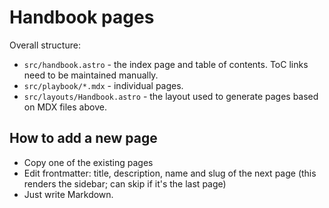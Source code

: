 # Handbook pages

Overall structure:
- `src/handbook.astro` - the index page and table of contents. ToC links need to be maintained manually.
- `src/playbook/*.mdx` - individual pages.
- `src/layouts/Handbook.astro` - the layout used to generate pages based on MDX files above.

## How to add a new page

- Copy one of the existing pages
- Edit frontmatter: title, description, name and slug of the next page (this renders the sidebar; can skip if it's the last page)
- Just write Markdown.